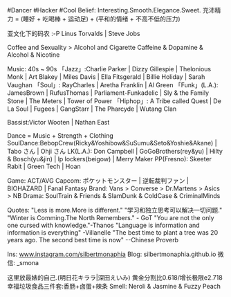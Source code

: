 #Dancer #Hacker #Cool
Belief: Interesting.Smooth.Elegance.Sweet.
充沛精力 = (睡好 + 吃喝棒 + 运动足) + (平和的情绪 + 不高不低的压力)

亚文化下的码农 :-P
Linus Torvalds | Steve Jobs 

Coffee and Sexuality > Alcohol and Cigarette 
Caffeine & Dopamine & Alcohol & Nicotine

Music: 40s ~ 90s
「Jazz」:Charlie Parker | Dizzy Gillespie | Thelonious Monk |  Art Blakey | Miles Davis | Ella Fitsgerald | Billie Holiday | Sarah Vaughan
「Soul」: RayCharles | Aretha Franklin | Al Green
「Funk」(L.A.): JamesBrown | RufusThomas | Parliament-Funkadelic |  Sly & the Family Stone | The Meters | Tower of Power
「Hiphop」: A Tribe called Quest | De La Soul  | Fugees | GangStarr | The Pharcyde |  Wutang Clan 

Bassist:Victor Wooten | Nathan East

Dance = Music + Strength + Clothing
SoulDance:BebopCrew(Ricky&Yoshibow&SuSumu&Seto&Yoshie&Akane) | Tabo さん | Ohji さん
LK(L.A.): Don Campbell | GoGoBrothers(rey&yu) | Hilty & Bosch(yu&jin) | lp lockers(beigow) | Merry Maker
PP(Fresno): Skeeter Rabit | Green Tech | Hoan

Game: ACT/AVG
  Capcom: ポケットモンスター | 逆転裁判ファン |  BIOHAZARD | Fanal Fantasy
Brand: Vans > Converse > Dr.Martens > Asics > NB
Drama: SoulTrain & Friends & SlamDunk & ColdCase & CriminalMinds

Quotes:
"Less is more.More is different."
"学习和独立思考可以解决一切问题."
"Winter is Comming.The North Remembers." - GoT
"You are not the only one cursed with knowledge."-Thanos
"Language is information and information is everything" -Villanelle
"The best time to plant a tree was 20 years ago. The second best time is now" --Chinese Proverb

Ins: www.instagram.com/silbertmonaphia
Blog: silbertmonaphia.github.io
微信: _smona

这里放最婊的自己.(明日花キララ|深田えいみ)
黄金分割比0.618/增长极限e2.718
幸福垃圾食品三件套:香肠+卤蛋+辣条
Smell: Neroli & Jasmine & Fuzzy Peach